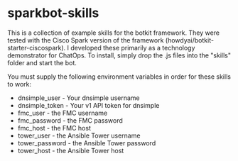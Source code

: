 # sparkbot-skills
This is a collection of example skills for the botkit framework.  They were tested  with
the Cisco Spark version of the framework (howdyai/botkit-starter-ciscospark).  I developed
these primarily as a technology demonstrator for ChatOps.  To install,
simply drop the .js files into the "skills" folder and start the bot.

You must supply the following environment variables in order for these skills to work:

- dnsimple_user - Your dnsimple username
- dnsimple_token - Your v1 API token for dnsimple
- fmc_user - the FMC username
- fmc_password - the FMC password 
- fmc_host - the FMC host
- tower_user - the Ansible Tower username
- tower_password - the Ansible Tower password
- tower_host - the Ansible Tower host
